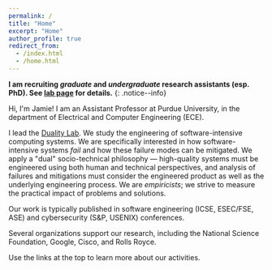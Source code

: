 ```yaml
---
permalink: /
title: "Home"
excerpt: "Home"
author_profile: true
redirect_from: 
  - /index.html
  - /home.html
---
```


**I am recruiting *graduate* and *undergraduate* research assistants (esp. PhD). See [lab page](research/) for details.**
{: .notice--info}

Hi, I'm Jamie!
I am an Assistant Professor at Purdue University, in the department of Electrical and Computer Engineering (ECE).

I lead the [Duality Lab](/research).
We study the engineering of software-intensive computing systems.
We are specifically interested in how software-intensive systems *fail* and how these failure modes can be mitigated.
We apply a "dual" socio-technical philosophy &mdash; high-quality systems must be engineered using both human and technical perspectives, and analysis of failures and mitigations must consider the engineered product as well as the underlying engineering process.
We are *empiricists*; we strive to measure the practical impact of problems and solutions.

Our work is typically published in software engineering (ICSE, ESEC/FSE, ASE) and cybersecurity (S&P, USENIX) conferences.

Several organizations support our research, including the National Science Foundation, Google, Cisco, and Rolls Royce.

Use the links at the top to learn more about our activities.
